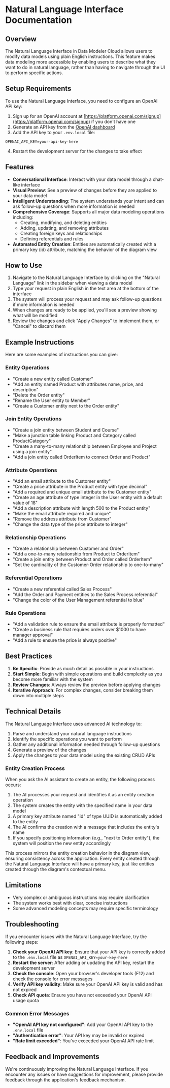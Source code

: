 # Natural Language Interface Documentation

## Overview

The Natural Language Interface in Data Modeler Cloud allows users to modify data models using plain English instructions. This feature makes data modeling more accessible by enabling users to describe what they want to do in natural language, rather than having to navigate through the UI to perform specific actions.

## Setup Requirements

To use the Natural Language Interface, you need to configure an OpenAI API key:

1. Sign up for an OpenAI account at [https://platform.openai.com/signup](https://platform.openai.com/signup) if you don't have one
2. Generate an API key from the [OpenAI dashboard](https://platform.openai.com/api-keys)
3. Add the API key to your `.env.local` file:

```
OPENAI_API_KEY=your-api-key-here
```

4. Restart the development server for the changes to take effect

## Features

- **Conversational Interface**: Interact with your data model through a chat-like interface
- **Visual Preview**: See a preview of changes before they are applied to your data model
- **Intelligent Understanding**: The system understands your intent and can ask follow-up questions when more information is needed
- **Comprehensive Coverage**: Supports all major data modeling operations including:
  - Creating, modifying, and deleting entities
  - Adding, updating, and removing attributes
  - Creating foreign keys and relationships
  - Defining referentials and rules
- **Automated Entity Creation**: Entities are automatically created with a primary key (id) attribute, matching the behavior of the diagram view

## How to Use

1. Navigate to the Natural Language Interface by clicking on the "Natural Language" link in the sidebar when viewing a data model
2. Type your request in plain English in the text area at the bottom of the interface
3. The system will process your request and may ask follow-up questions if more information is needed
4. When changes are ready to be applied, you'll see a preview showing what will be modified
5. Review the changes and click "Apply Changes" to implement them, or "Cancel" to discard them

## Example Instructions

Here are some examples of instructions you can give:

### Entity Operations

- "Create a new entity called Customer"
- "Add an entity named Product with attributes name, price, and description"
- "Delete the Order entity"
- "Rename the User entity to Member"
- "Create a Customer entity next to the Order entity"

### Join Entity Operations

- "Create a join entity between Student and Course"
- "Make a junction table linking Product and Category called ProductCategory"
- "Create a many-to-many relationship between Employee and Project using a join entity"
- "Add a join entity called OrderItem to connect Order and Product"

### Attribute Operations

- "Add an email attribute to the Customer entity"
- "Create a price attribute in the Product entity with type decimal"
- "Add a required and unique email attribute to the Customer entity"
- "Create an age attribute of type integer in the User entity with a default value of 18"
- "Add a description attribute with length 500 to the Product entity"
- "Make the email attribute required and unique"
- "Remove the address attribute from Customer"
- "Change the data type of the price attribute to integer"

### Relationship Operations

- "Create a relationship between Customer and Order"
- "Add a one-to-many relationship from Product to OrderItem"
- "Create a join entity between Product and Order called OrderItem"
- "Set the cardinality of the Customer-Order relationship to one-to-many"

### Referential Operations

- "Create a new referential called Sales Process"
- "Add the Order and Payment entities to the Sales Process referential"
- "Change the color of the User Management referential to blue"

### Rule Operations

- "Add a validation rule to ensure the email attribute is properly formatted"
- "Create a business rule that requires orders over $1000 to have manager approval"
- "Add a rule to ensure the price is always positive"

## Best Practices

1. **Be Specific**: Provide as much detail as possible in your instructions
2. **Start Simple**: Begin with simple operations and build complexity as you become more familiar with the system
3. **Review Changes**: Always review the preview before applying changes
4. **Iterative Approach**: For complex changes, consider breaking them down into multiple steps

## Technical Details

The Natural Language Interface uses advanced AI technology to:

1. Parse and understand your natural language instructions
2. Identify the specific operations you want to perform
3. Gather any additional information needed through follow-up questions
4. Generate a preview of the changes
5. Apply the changes to your data model using the existing CRUD APIs

### Entity Creation Process

When you ask the AI assistant to create an entity, the following process occurs:

1. The AI processes your request and identifies it as an entity creation operation
2. The system creates the entity with the specified name in your data model
3. A primary key attribute named "id" of type UUID is automatically added to the entity
4. The AI confirms the creation with a message that includes the entity's name
5. If you specify positioning information (e.g., "next to Order entity"), the system will position the new entity accordingly

This process mirrors the entity creation behavior in the diagram view, ensuring consistency across the application. Every entity created through the Natural Language Interface will have a primary key, just like entities created through the diagram's contextual menu.

## Limitations

- Very complex or ambiguous instructions may require clarification
- The system works best with clear, concise instructions
- Some advanced modeling concepts may require specific terminology

## Troubleshooting

If you encounter issues with the Natural Language Interface, try the following steps:

1. **Check your OpenAI API key**: Ensure that your API key is correctly added to the `.env.local` file as `OPENAI_API_KEY=your-key-here`
2. **Restart the server**: After adding or updating the API key, restart the development server
3. **Check the console**: Open your browser's developer tools (F12) and check the console for error messages
4. **Verify API key validity**: Make sure your OpenAI API key is valid and has not expired
5. **Check API quota**: Ensure you have not exceeded your OpenAI API usage quota

### Common Error Messages

- **"OpenAI API key not configured"**: Add your OpenAI API key to the `.env.local` file
- **"Authentication error"**: Your API key may be invalid or expired
- **"Rate limit exceeded"**: You've exceeded your OpenAI API rate limit

## Feedback and Improvements

We're continuously improving the Natural Language Interface. If you encounter any issues or have suggestions for improvement, please provide feedback through the application's feedback mechanism.
